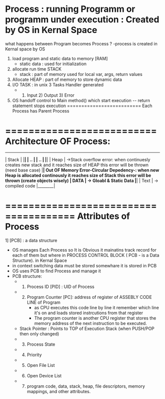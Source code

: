 Process : running Programm or programm under execution
: Created by OS in Kernal Space
======================

what happens between Program becomes Process ?
-process is created in Kernal space by OS
1) load program and static data to memory [RAM]
    - static data : used for initialization
2) allocate run time STACK 
    - stack : part of memory used for local var,
            args, return values
3) Allocate HEAP : part of memory to store dynamic data
4) I/O TASK : in unix 3 Tasks Handler generated 
    - 1) Input 2) Output 3) Error
5) OS handoff control to Main method() which start execution
 -- return statement stops execution
==========================
Each Process has Parent Process

==========================
Architecture OF Process:
==========================
__________
| Stack  |
|________|
|  ..    |
|  ..    |
|________|
| Heap   | ->Stack overflow error: when continuesly creates new stack and it reaches size of HEAP this error will be thrown (need base case)
|________|   Out OF Memory Error-Circular Depedency-: when new Heap is allocated continously it reaches size of Stack this error will be thrown (create objects wisely)
| DATA   | -> Gloabl & Static Data
|________|
| Text   | -> compiled code
|________|

======================================
      Attributes of Process
======================================

1] [PCB] : a data structure
- OS manages Each Process so It is Obvious it
mainatins track record for each of them but where
in PROCESS CONTROL BLOCK ( PCB - is a Data Structure).
in Kernal Space
- in context switching data must be stored somewhare 
  it is stored in PCB
- OS uses PCB to find Process and manage it
- PCB structure: 
  - 1. Process ID [PID] : UID of Process
  - 2. Program Counter [PC]: address of register of ASSEBLY CODE LINE of Program 
        - as CPU executes this code line by line it remember which line 
        it's on and loads stored instrcutions from that register
        - The program counter is another CPU register 
        that stores the memory address of the next instruction to be executed.
  - Stack Pointer : Points to TOP of Execution Stack (when PUSH/POP then only changed)
  - 3. Process State
  - 4. Priority
  - 5. Open File List
  - 6. Open Device List
  - 7. program code, data, stack, heap, file descriptors, 
  memory mappings, and other attributes.

